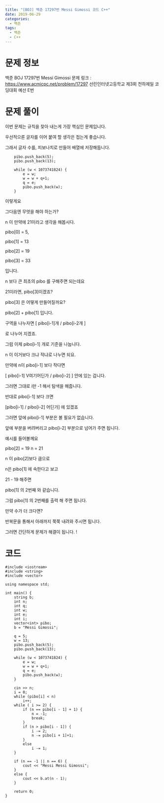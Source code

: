 ```yaml
---
title: "[BOJ] 백준 17297번 Messi Gimossi 코드 C++"
date: 2019-06-29
categories: 
  - 백준
tags: 
  - 백준
  - C++
---
```


# 문제 정보
백준 BOJ 17297번 Messi Gimossi
문제 링크 : https://www.acmicpc.net/problem/17297
선린인터넷고등학교  제3회 천하제일 코딩대회 예선 E번
 
# 문제 풀이
이번 문제는 규칙을 찾아 내는게 가장 핵심인 문제입니다. 

우선적으론 글자를 이어 붙여 할 생각은 접는게 좋습니다. 

그래서 글자 수를, 피보나치로 만들어 배열에 저장해둡니다.

```
	pibo.push_back(5);
	pibo.push_back(13);

	while (w < 1073741824) {
		e = w;
		w = w + q+1;
		q = e;
		pibo.push_back(w);
	}
```
이렇게요

그다음엔 무엇을 해야 하는가?

n 이 만약에 21이라고 생각을 해봅시다. 

pibo[0] = 5,

pibo[1] = 13

pibo[2] = 19

pibo[3] = 33

입니다. 

n 보다 큰 최초의 pibo 를 구해주면 되는데요

21이라면, pibo[3]이겠죠?

pibo[3] 은 어떻게 만들어질까요?

pibo[2] + pibo[1]
입니다. 

구역을 나누자면  [  pibo[i-1]개 / pibo[i-2개 ]

로 나누어 지겠죠. 

그럼 이제 pibo[i-1] 개로 기준을 나눕니다. 

n 이 이거보다 크냐 작냐로 나누면 되요. 

만약에 n이 pibo[i-1] 보다 작다면

[ pibo[i-1] V여기어딘가 / pibo[i-2] ]
안에 있는 겁니다. 

그러면 그대로 i만 -1 해서 탐색을 해줍니다. 

반대로 pibo[i-1] 보다 크면

[pibo[i-1] / pibo[i-2] 어딘가] 
에 있겠죠

그러면 앞에 pibo[i-1] 부분은 볼 필요가 없습니다. 

앞에 부분을 버려버리고 pibo[i-2] 부분으로 넘어가 주면 됩니다. 

예시를 들어볼께요

pibo[2] = 19 
n = 21

n 이 pibo[2]보다 큼으로

n은 pibo[1] 에 속한다고 보고

21 - 19 해주면

pibo[1] 의 2번째 와 같습니다. 

그럼 pibo[1] 의 2번째를 출력 해 주면 됩니다.

만약 수가 더 크다면? 


반복문을 통해서 아래까지 쭉쭉 내려와 주시면 됩니다. 

그러면 간단하게 문제가 해결이 됩니다. !


# 코드
```
#include <iostream>
#include <string>
#include <vector>

using namespace std;

int main() {
	string b;
	int n;
	int q;
	int w;
	int e;
	int i;
	vector<int> pibo;
	b = "Messi Gimossi";

	q = 5;
	w = 13;
	pibo.push_back(5);
	pibo.push_back(13);

	while (w < 1073741824) {
		e = w;
		w = w + q+1;
		q = e;
		pibo.push_back(w);
	}

	cin >> n;
	i = 0;
	while (pibo[i] < n)
		i++;
	while ( i >= 2) {
		if (n == pibo[i - 1] + 1) {
			n = -1;
			break;
		}
		if (n > pibo[i - 1]) {
			i -= 2;
			n -= pibo[i + 1]+1;
		}
		else
			i -= 1;
	}

	if (n == -1 || n == 6) {
		cout << "Messi Messi Gimossi";
	}
	else {
		cout << b.at(n - 1);
	}

	return 0;
}
```




